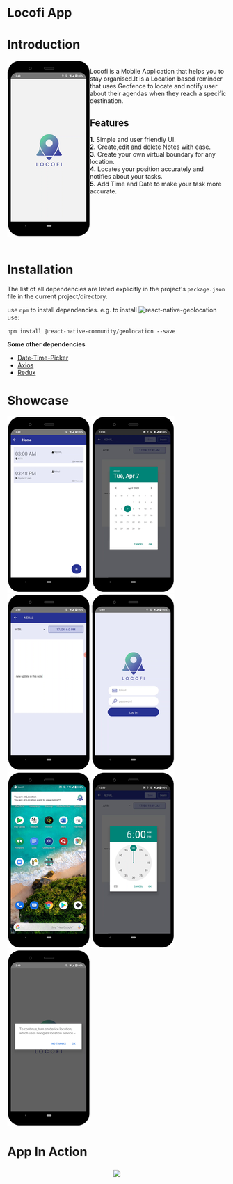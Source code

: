 # Locofi App
# Introduction
<img align="left" src="https://raw.githubusercontent.com/NihalSargaiya9/locofi_RN/master/src/images/screenshots/Splash.png"></img>
<br>
Locofi is a Mobile Application that helps you to stay organised.It is a Location based reminder that uses Geofence to locate and notify user about their agendas when they reach a specific destination. 

## Features 

**1.** Simple and user friendly UI.<br>
**2.** Create,edit and delete Notes with ease.<br>
**3.** Create your own virtual boundary for any location.<br>
**4.** Locates your position accurately and notifies about your tasks.<br>
**5.** Add Time and Date to make your task more accurate.<br>

<br>
<br>
<br>
<br>
<br>
<br>

# Installation
The list of all dependencies are listed explicitly in the project's `package.json` file in the current project/directory.<br/>

use `npm` to install dependencies.
  e.g. to install ![react-native-geolocation](https://github.com/react-native-community/react-native-geolocation) use: 
  
 `npm install @react-native-community/geolocation --save`<br/>
 
 **Some other dependencies**
 * [Date-Time-Picker](https://github.com/react-native-community/datetimepicker#is24hour-optional-android-only)
 * [Axios](https://github.com/axios/axios)
 * [Redux](https://redux.js.org/introduction/installation)


# Showcase
 
 ![](https://raw.githubusercontent.com/NihalSargaiya9/locofi_RN/master/src/images/screenshots/Dashboard.png) 
 ![](https://raw.githubusercontent.com/NihalSargaiya9/locofi_RN/master/src/images/screenshots/Date.png)
 ![](https://raw.githubusercontent.com/NihalSargaiya9/locofi_RN/master/src/images/screenshots/Edit.png)
 ![](https://raw.githubusercontent.com/NihalSargaiya9/locofi_RN/master/src/images/screenshots/Login.png)
 ![](https://raw.githubusercontent.com/NihalSargaiya9/locofi_RN/master/src/images/screenshots/Notification.png)
 ![](https://raw.githubusercontent.com/NihalSargaiya9/locofi_RN/master/src/images/screenshots/Time.png)
 ![](https://raw.githubusercontent.com/NihalSargaiya9/locofi_RN/master/src/images/screenshots/request-location-permission.png)
 
# App In Action
<p align="center">
<img align="middle" src="https://github.com/NihalSargaiya9/locofi_RN/blob/master/src/images/screenshots/LOCOFI%20DEMO.gif?raw=true" width="190">
  </p>

 
